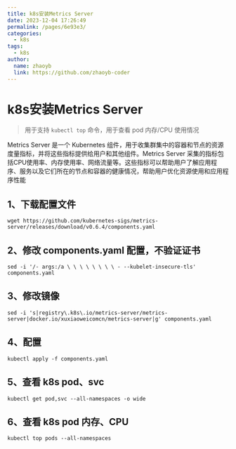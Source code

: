 ```yaml
---
title: k8s安装Metrics Server
date: 2023-12-04 17:26:49
permalink: /pages/6e93e3/
categories:
  - k8s
tags:
  - k8s
author: 
  name: zhaoyb
  link: https://github.com/zhaoyb-coder
---
```


# k8s安装Metrics Server

> 用于支持 `kubectl top` 命令，用于查看 pod 内存/CPU 使用情况

Metrics Server 是一个 Kubernetes 组件，用于收集群集中的容器和节点的资源度量指标，并将这些指标提供给用户和其他组件。Metrics Server 采集的指标包括CPU使用率、内存使用率、网络流量等。这些指标可以帮助用户了解应用程序、服务以及它们所在的节点和容器的健康情况，帮助用户优化资源使用和应用程序性能

## 1、下载配置文件

```shell
wget https://github.com/kubernetes-sigs/metrics-server/releases/download/v0.6.4/components.yaml
```

## 2、修改 components.yaml 配置，不验证证书

```shell
sed -i '/- args:/a \ \ \ \ \ \ \ \ - --kubelet-insecure-tls' components.yaml
```

## 3、修改镜像

```shell
sed -i 's|registry\.k8s\.io/metrics-server/metrics-server|docker.io/xuxiaoweicomcn/metrics-server|g' components.yaml
```

## 4、配置

```shell
kubectl apply -f components.yaml
```

## 5、查看 k8s pod、svc

```shell
kubectl get pod,svc --all-namespaces -o wide
```

## 6、查看 k8s pod 内存、CPU

```shell
kubectl top pods --all-namespaces
```

